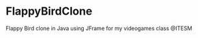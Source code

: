 FlappyBirdClone
===============

Flappy Bird clone in Java using JFrame for my videogames class @ITESM
